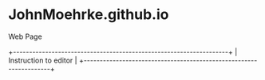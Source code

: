 # JohnMoehrke.github.io
Web Page

+-------------------------------------------------------------------+
| Instruction to editor                      |
+-------------------------------------------------------------------+
